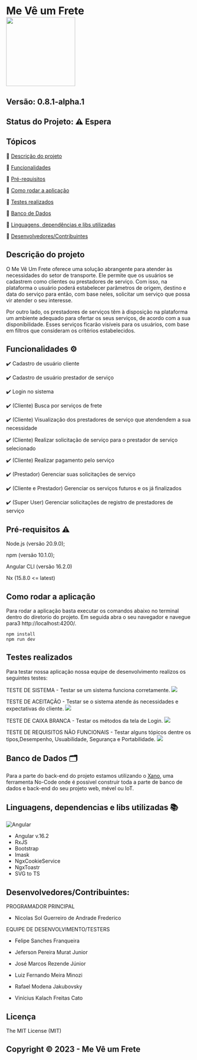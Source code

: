 # Me Vê um Frete <br> <img width= "187" src="docs/assets/Logo.png"/>

## Versão: 0.8.1-alpha.1

## Status do Projeto: ⚠️ Espera

## Tópicos

🔹 [Descrição do projeto](#descrição-do-projeto)

🔹 [Funcionalidades](#funcionalidades-⚙️)

🔹 [Pré-requisitos](#pré-requisitos-⚠️)

🔹 [Como rodar a aplicação](#como-rodar-a-aplicação)

🔹 [Testes realizados](#testes-realizados)

🔹 [Banco de Dados](#banco-de-dados-🗂️)

🔹 [Linguagens, dependências e libs utilizadas](#linguagens-dependencias-e-libs-utilizadas-📚)

🔹 [Desenvolvedores/Contribuintes](#desenvolvedorescontribuintes)

## Descrição do projeto

O Me Vê Um Frete oferece uma solução abrangente para atender às necessidades do setor de transporte. Ele permite que os usuários se cadastrem como clientes ou prestadores de serviço. Com isso, na plataforma o usuário poderá estabelecer parâmetros de origem, destino e data do serviço para então, com base neles, solicitar um serviço que possa vir atender o seu interesse.

Por outro lado, os prestadores de serviços têm à disposição na plataforma um ambiente adequado para ofertar os seus serviços, de acordo com a sua disponibilidade. Esses serviços ficarão visíveis para os usuários, com base em filtros que consideram os critérios estabelecidos.

## Funcionalidades ⚙️

✔️ Cadastro de usuário cliente

✔️ Cadastro de usuário prestador de serviço

✔️ Login no sistema

✔️ (Cliente) Busca por serviços de frete

✔️ (Cliente) Visualização dos prestadores de serviço que atendendem a sua necessidade

✔️ (Cliente) Realizar solicitação de serviço para o prestador de serviço selecionado

✔️ (Cliente) Realizar pagamento pelo serviço

✔️ (Prestador) Gerenciar suas solicitações de serviço

✔️ (Cliente e Prestador) Gerenciar os serviços futuros e os já finalizados

✔️ (Super User) Gerenciar solicitações de registro de prestadores de serviço

## Pré-requisitos ⚠️

Node.js (versão 20.9.0);

npm (versão 10.1.0);

Angular CLI (versão 16.2.0)

Nx (15.8.0 <= latest)

## Como rodar a aplicação

Para rodar a aplicação basta executar os comandos abaixo no terminal dentro do diretorio do projeto. Em seguida abra o seu navegador e navegue para3 http://localhost:4200/.

```
npm install
npm run dev
```

## Testes realizados

Para testar nossa aplicação nossa equipe de desenvolvimento realizos os seguintes testes:

TESTE DE SISTEMA - Testar se um sistema funciona corretamente.
<img src="docs/assets/Teste de Sistema.png"/>

TESTE DE ACEITAÇÃO - Testar se o sistema atende ás necessidades e expectativas do cliente.
<img src="docs/assets/Teste de Aceitação.png"/>

TESTE DE CAIXA BRANCA - Testar os métodos da tela de Login.
<img src="docs/assets/Teste de Caixa Branca.png"/>

TESTE DE REQUISITOS NÃO FUNCIONAIS - Testar alguns tópicos dentre os tipos,Desempenho, Usuabilidade, Segurança e Portabilidade.
<img src="docs/assets/Requisitos não Funcionais.png"/>

## Banco de Dados 🗂️

Para a parte do back-end do projeto estamos utilizando o [Xano](https://www.xano.com), uma ferramenta No-Code onde é possivel construir toda a parte de banco de dados e back-end do seu projeto web, mével ou IoT.

## Linguagens, dependencias e libs utilizadas 📚

![Angular](https://img.shields.io/badge/Angular-DD0031?style=for-the-badge&logo=angular&logoColor=white)

- Angular v.16.2
- RxJS
- Bootstrap
- Imask
- NgxCookieService
- NgxToastr
- SVG to TS

## Desenvolvedores/Contribuintes:

PROGRAMADOR PRINCIPAL

- Nicolas Sol Guerreiro de Andrade Frederico

EQUIPE DE DESENVOLVIMENTO/TESTERS

- Felipe Sanches Franqueira

- Jeferson Pereira Murat Junior

- José Marcos Rezende Júnior

- Luiz Fernando Meira Minozi

- Rafael Modena Jakubovsky

- Vinícius Kalach Freitas Cato

## Licença

The MIT License (MIT)

## Copyright ©️ 2023 - Me Vê um Frete
